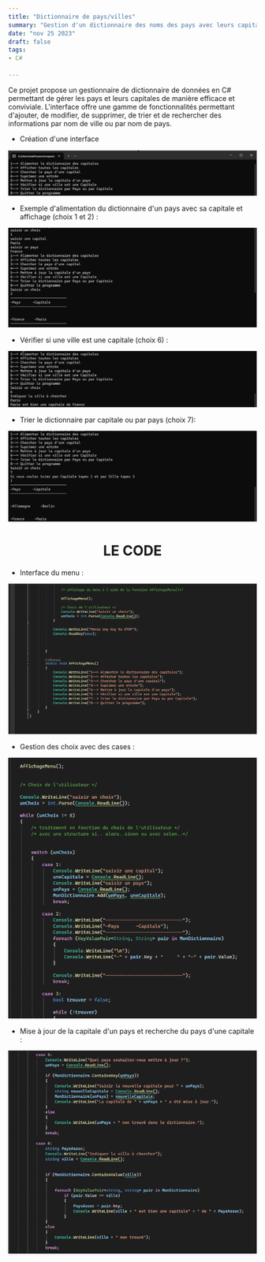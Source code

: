 ```yaml
---
title: "Dictionnaire de pays/villes"
summary: "Gestion d'un dictionnaire des noms des pays avec leurs capitales en C#"
date: "nov 25 2023"
draft: false
tags:
- C#

---
```


Ce projet propose un gestionnaire de dictionnaire de données en C# permettant de gérer les pays et leurs capitales de manière efficace et conviviale. L'interface offre une gamme de fonctionnalités permettant d'ajouter, de modifier, de supprimer, de trier et de rechercher des informations par nom de ville ou par nom de pays.


- Création d'une interface

![Menu](https://raw.githubusercontent.com/SMaitriya/Portfolio/main/public/images/projetdico/menu.png)



- Exemple d'alimentation du dictionnaire d'un pays avec sa capitale et affichage (choix 1 et 2) :

![Choix 1 et 2](https://raw.githubusercontent.com/SMaitriya/Portfolio/main/public/images/projetdico/choixunetdeux.png)



- Vérifier si une ville est une capitale (choix 6) : 



![Choix 6](https://raw.githubusercontent.com/SMaitriya/Portfolio/main/public/images/projetdico/choixsix.png)



- Trier le dictionnaire par capitale ou par pays (choix 7): 


![Choix 7](https://raw.githubusercontent.com/SMaitriya/Portfolio/main/public/images/projetdico/choix7.png)


<h1 style="text-align: center;">LE CODE</h1>


- Interface du menu :


![Code Menu](https://raw.githubusercontent.com/SMaitriya/Portfolio/main/public/images/projetdico/codemenu.png)





- Gestion des choix avec des cases :


![Cases](https://raw.githubusercontent.com/SMaitriya/Portfolio/main/public/images/projetdico/cases.png)


- Mise à jour de la capitale d'un pays et recherche du pays d'une capitale :

![Code Mise à jour de la capitale et Recherche du pays d'une ville](https://raw.githubusercontent.com/SMaitriya/Portfolio/main/public/images/projetdico/caseajourchercher.png)
